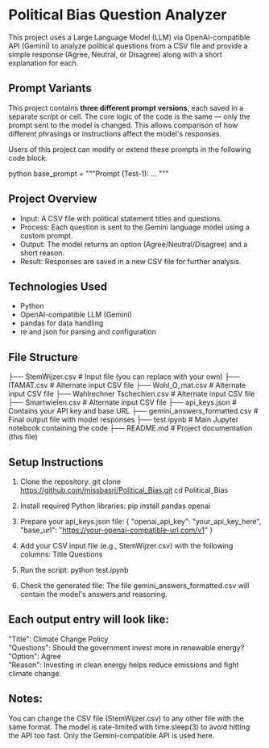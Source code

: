 # Political Bias Question Analyzer

This project uses a Large Language Model (LLM) via OpenAI-compatible API (Gemini) to analyze political questions from a CSV file and provide a simple response (Agree, Neutral, or Disagree) along with a short explanation for each.

##  Prompt Variants

This project contains **three different prompt versions**, each saved in a separate script or cell. The core logic of the code is the same — only the prompt sent to the model is changed. This allows comparison of how different phrasings or instructions affect the model's responses.

Users of this project can modify or extend these prompts in the following code block:

python
base_prompt = """Prompt (Test-1):
...
"""


##  Project Overview

- Input: A CSV file with political statement titles and questions.
- Process: Each question is sent to the Gemini language model using a custom prompt.
- Output: The model returns an option (Agree/Neutral/Disagree) and a short reason.
- Result: Responses are saved in a new CSV file for further analysis.

##  Technologies Used

- Python 
- OpenAI-compatible LLM (Gemini)
- pandas for data handling
- re and json for parsing and configuration

##  File Structure

├── StemWijzer.csv                 # Input file (you can replace with your own)
├── ITAMAT.csv                     # Alternate input CSV file
├── Wohl_O_mat.csv                 # Alternate input CSV file
├── Wahlrechner Tschechien.csv     # Alternate input CSV file
├── Smartwielen.csv                # Alternate input CSV file
├── api_keys.json                  # Contains your API key and base URL
├── gemini_answers_formatted.csv   # Final output file with model responses
├── test.ipynb                     # Main Jupyter notebook containing the code
├── README.md                      # Project documentation (this file)



## Setup Instructions

1. Clone the repository:
   git clone https://github.com/missbasri/Political_Bias.git
   cd Political_Bias

2. Install required Python libraries:
   pip install pandas openai


3. Prepare your api_keys.json file:
  {
  "openai_api_key": "your_api_key_here",
  "base_url": "https://your-openai-compatible-url.com/v1"
  }

4. Add your CSV input file (e.g., StemWijzer.csv) with the following columns:
    Title
    Questions

5. Run the script:
   python test.ipynb

6. Check the generated file:
   The file gemini_answers_formatted.csv will contain the model's answers and reasoning.

##  Each output entry will look like:

"Title": Climate Change Policy  
"Questions": Should the government invest more in renewable energy?  
"Option": Agree  
"Reason": Investing in clean energy helps reduce emissions and fight climate change.  

##  Notes:
You can change the CSV file (StemWijzer.csv) to any other file with the same format.
The model is rate-limited with time.sleep(3) to avoid hitting the API too fast.
Only the Gemini-compatible API is used here.
